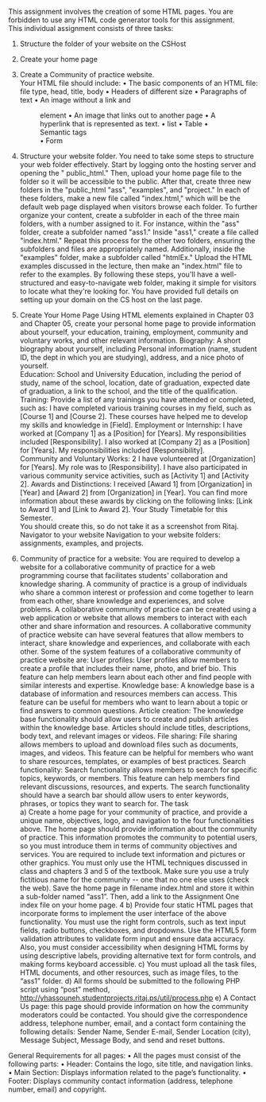 This assignment involves the creation of some HTML pages. You are forbidden to use any 
HTML code generator tools for this assignment.  
This individual assignment consists of three tasks:  
1. Structure the folder of your website on the CSHost 
2. Create your home page 
3. Create a Community of practice website.  
Your HTML file should include: 
• The basic components of an HTML file: file type, head, title, body 
• Headers of different size 
• Paragraphs of text 
• An image without a link and <figure> element 
• An image that links out to another page 
• A hyperlink that is represented as text. 
• list 
• Table 
• Semantic tags  
• Form

1. Structure your website folder. 
You need to take some steps to structure your web folder effectively. Start by logging onto 
the hosting server and opening the " public_html." Then, upload your home page file to the 
folder so it will be accessible to the public. 
After that, create three new folders in the "public_html "ass", "examples", and "project." In 
each of these folders, make a new file called "index.html," which will be the default web 
page displayed when visitors browse each folder. 
To further organize your content, create a subfolder in each of the three main folders, with a 
number assigned to it. For instance, within the "ass" folder, create a subfolder named 
"ass1." Inside "ass1," create a file called "index.html." Repeat this process for the other two 
folders, ensuring the subfolders and files are appropriately named. 
Additionally, inside the "examples" folder, make a subfolder called "htmlEx." Upload the 
HTML examples discussed in the lecture, then make an "index.html" file to refer to the 
examples. 
By following these steps, you'll have a well-structured and easy-to-navigate web folder, 
making it simple for visitors to locate what they're looking for. 
You have provided full details on setting up your domain on the CS host on the last page.

2. Create Your Home Page 
Using HTML elements explained in Chapter 03 and Chapter 05, create your personal home 
page to provide information about yourself, your education, training, employment, 
community and voluntary works, and other relevant information. 
Biography: 
A short biography about yourself, including Personal information (name, student ID, the 
dept in which you are studying), address, and a nice photo of yourself.  
Education: 
School and University Education, including the period of study, name of the school, 
location, date of graduation, expected date of graduation, a link to the school, and the title 
of the qualification.  
Training: 
Provide a list of any trainings you have attended or completed, such as: 
I have completed various training courses in my field, such as [Course 1] and [Course 2]. 
These courses have helped me to develop my skills and knowledge in [Field]. 
Employment or Internship: 
I have worked at [Company 1] as a [Position] for [Years]. My responsibilities included 
[Responsibility]. I also worked at [Company 2] as a [Position] for [Years]. My 
responsibilities included [Responsibility].  
Community and Voluntary Works: 
2 
I have volunteered at [Organization] for [Years]. My role was to [Responsibility]. I have also 
participated in various community service activities, such as [Activity 1] and [Activity 2]. 
Awards and Distinctions: 
I received [Award 1] from [Organization] in [Year] and [Award 2] from [Organization] in 
[Year]. You can find more information about these awards by clicking on the following 
links: [Link to Award 1] and [Link to Award 2]. 
Your Study Timetable for this Semester.  
You should create this, so do not take it as a screenshot from Ritaj. 
Navigator to your website 
Navigation to your website folders: assignments, examples, and projects.


4. Community of practice for a website: 
You are required to develop a website for a collaborative community of practice for a web 
programming course that facilitates students' collaboration and knowledge sharing. A 
community of practice is a group of individuals who share a common interest or profession 
and come together to learn from each other, share knowledge and experiences, and solve 
problems. A collaborative community of practice can be created using a web application or 
website that allows members to interact with each other and share information and 
resources. 
A collaborative community of practice website can have several features that allow 
members to interact, share knowledge and experiences, and collaborate with each other. 
Some of the system features of a collaborative community of practice website are: 
User profiles: User profiles allow members to create a profile that includes their name, 
photo, and brief bio. This feature can help members learn about each other and find people 
with similar interests and expertise. 
Knowledge base: A knowledge base is a database of information and resources members 
can access. This feature can be useful for members who want to learn about a topic or find 
answers to common questions. Article creation: The knowledge base functionality should 
allow users to create and publish articles within the knowledge base. Articles should include 
titles, descriptions, body text, and relevant images or videos. 
File sharing: File sharing allows members to upload and download files such as documents, 
images, and videos. This feature can be helpful for members who want to share resources, 
templates, or examples of best practices. 
Search functionality: Search functionality allows members to search for specific topics, 
keywords, or members. This feature can help members find relevant discussions, 
resources, and experts. The search functionality should have a search bar should allow 
users to enter keywords, phrases, or topics they want to search for. 
The task  
a) Create a home page for your community of practice, and provide a unique name, 
objectives, logo, and navigation to the four functionalities above. The home page 
should provide information about the community of practice. This information 
promotes the community to potential users, so you must introduce them in terms of 
community objectives and services. You are required to include text information and 
pictures or other graphics. You must only use the HTML techniques discussed in 
class and chapters 3 and 5 of the textbook. Make sure you use a truly fictitious name 
for the community -- one that no one else uses (check the web). Save the home page 
in filename index.html and store it within a sub-folder named “ass1”. Then, add a 
link to the Assignment One index file on your home page. 
4 
b) Provide four static HTML pages that incorporate forms to implement the user 
interface of the above functionality. You must use the right form controls, such as text 
input fields, radio buttons, checkboxes, and dropdowns. Use the HTML5 form 
validation attributes to validate form input and ensure data accuracy. Also, you must 
consider accessibility when designing HTML forms by using descriptive labels, 
providing alternative text for form controls, and making forms keyboard accessible. 
c) You must upload all the task files, HTML documents, and other resources, such as 
image files, to the “ass1” folder. 
d) All forms should be submitted to the following PHP script using “post” method, 
http://yhassouneh.studentprojects.ritaj.ps/util/process.php 
e) A Contact Us page: this page should provide information on how the community 
moderators could be contacted. You should give the correspondence address, 
telephone number, email, and a contact form containing the following details: 
Sender Name, Sender E-mail, Sender Location (city), Message Subject, Message 
Body, and send and reset buttons. 

General Requirements for all pages: 
• All the pages must consist of the following parts: 
• Header: Contains the logo, site title, and navigation links. 
• Main Section: Displays information related to the page’s functionality. 
• Footer: Displays community contact information (address, telephone number, 
email) and copyright.

